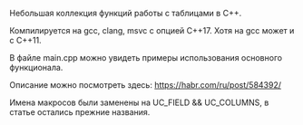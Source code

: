 
Небольшая коллекция функций работы с таблицами в С++.

Компилируется на gcc, clang, msvc с опцией C++17. Хотя на gcc может и с C++11.

В файле main.cpp можно увидеть примеры использования основного функционала.

Описание можно посмотреть здесь: https://habr.com/ru/post/584392/

Имена макросов были заменены на UC_FIELD && UC_COLUMNS, в статье остались прежние названия.

